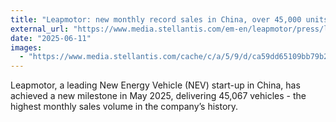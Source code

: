 ```yaml
---
title: "Leapmotor: new monthly record sales in China, over 45,000 units sold in May 2025"
external_url: "https://www.media.stellantis.com/em-en/leapmotor/press/leapmotor-new-monthly-record-sales-in-china-over-45-000-units-sold-in-may-2025"
date: "2025-06-11"
images:
  - "https://www.media.stellantis.com/cache/c/a/5/9/d/ca59dd65109bb79b2e59903756499d4cedd5a0a7.png"
---
```


Leapmotor, a leading New Energy Vehicle (NEV) start-up in China, has achieved a new milestone in May 2025, delivering 45,067 vehicles - the highest monthly sales volume in the company’s history.